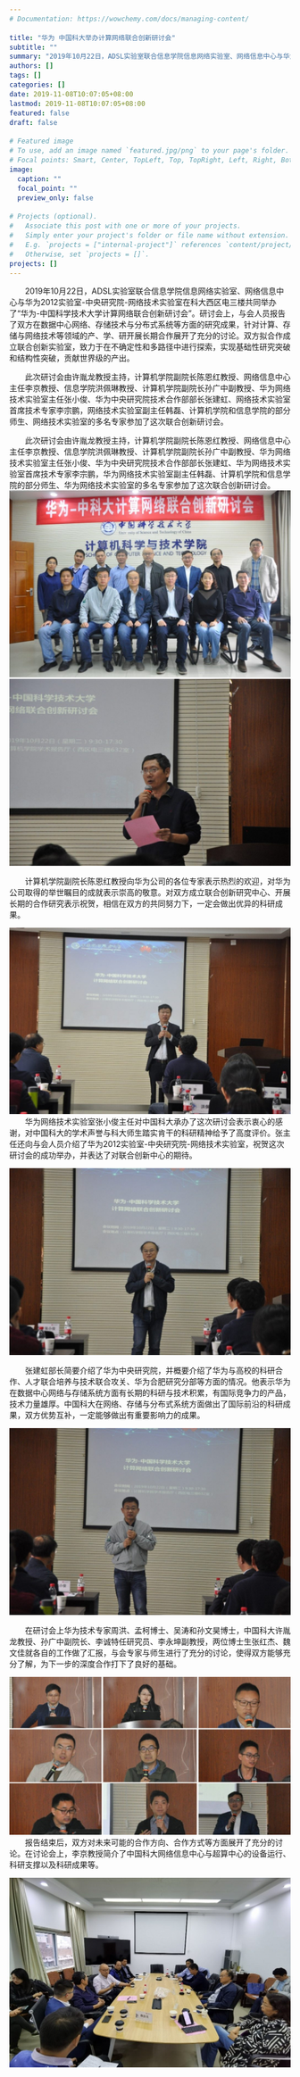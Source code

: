 ```yaml
---
# Documentation: https://wowchemy.com/docs/managing-content/

title: "华为 中国科大举办计算网络联合创新研讨会"
subtitle: ""
summary: "2019年10月22日，ADSL实验室联合信息学院信息网络实验室、网络信息中心与华为2012实验室-中央研究院-网络技术实验室在科大西区电三楼共同举办了“华为-中国科学技术大学计算网络联合创新研讨会”。"
authors: []
tags: []
categories: []
date: 2019-11-08T10:07:05+08:00
lastmod: 2019-11-08T10:07:05+08:00
featured: false
draft: false

# Featured image
# To use, add an image named `featured.jpg/png` to your page's folder.
# Focal points: Smart, Center, TopLeft, Top, TopRight, Left, Right, BottomLeft, Bottom, BottomRight.
image:
  caption: ""
  focal_point: ""
  preview_only: false

# Projects (optional).
#   Associate this post with one or more of your projects.
#   Simply enter your project's folder or file name without extension.
#   E.g. `projects = ["internal-project"]` references `content/project/deep-learning/index.md`.
#   Otherwise, set `projects = []`.
projects: []
---
```

&ensp;&ensp;&ensp;&ensp;2019年10月22日，ADSL实验室联合信息学院信息网络实验室、网络信息中心与华为2012实验室-中央研究院-网络技术实验室在科大西区电三楼共同举办了“华为-中国科学技术大学计算网络联合创新研讨会”。研讨会上，与会人员报告了双方在数据中心网络、存储技术与分布式系统等方面的研究成果，针对计算、存储与网络技术等领域的产、学、研开展长期合作展开了充分的讨论。双方拟合作成立联合创新实验室，致力于在不确定性和多路径中进行探索，实现基础性研究突破和结构性突破，贡献世界级的产出。

&ensp;&ensp;&ensp;&ensp;此次研讨会由许胤龙教授主持，计算机学院副院长陈恩红教授、网络信息中心主任李京教授、信息学院洪佩琳教授、计算机学院副院长孙广中副教授、华为网络技术实验室主任张小俊、华为中央研究院技术合作部部长张建虹、网络技术实验室首席技术专家李宗鹏，网络技术实验室副主任韩磊、计算机学院和信息学院的部分师生、网络技术实验室的多名专家参加了这次联合创新研讨会。

&ensp;&ensp;&ensp;&ensp;此次研讨会由许胤龙教授主持，计算机学院副院长陈恩红教授、网络信息中心主任李京教授、信息学院洪佩琳教授、计算机学院副院长孙广中副教授、华为网络技术实验室主任张小俊、华为中央研究院技术合作部部长张建虹、华为网络技术实验室首席技术专家李宗鹏，华为网络技术实验室副主任韩磊、计算机学院和信息学院的部分师生、华为网络技术实验室的多名专家参加了这次联合创新研讨会。
![与会专家合影](与会专家合影-1024x680.jpg)
![许胤龙教授主持研讨会](许胤龙教授主持研讨会-1024x680.jpg)

&ensp;&ensp;&ensp;&ensp;计算机学院副院长陈恩红教授向华为公司的各位专家表示热烈的欢迎，对华为公司取得的举世瞩目的成就表示崇高的敬意。对双方成立联合创新研究中心、开展长期的合作研究表示祝贺，相信在双方的共同努力下，一定会做出优异的科研成果。

![陈恩红副院长致辞](陈恩红副院长致辞-1024x680.jpg)
&ensp;&ensp;&ensp;&ensp;华为网络技术实验室张小俊主任对中国科大承办了这次研讨会表示衷心的感谢，对中国科大的学术声誉与科大师生踏实肯干的科研精神给予了高度评价。张主任还向与会人员介绍了华为2012实验室-中央研究院-网络技术实验室，祝贺这次研讨会的成功举办，并表达了对联合创新中心的期待。

![张小俊主任致辞](张小俊主任致辞-1024x680.jpg)

&ensp;&ensp;&ensp;&ensp;张建虹部长简要介绍了华为中央研究院，并概要介绍了华为与高校的科研合作、人才联合培养与技术联合攻关、华为合肥研究分部等方面的情况。他表示华为在数据中心网络与存储系统方面有长期的科研与技术积累，有国际竞争力的产品，技术力量雄厚。中国科大在网络、存储与分布式系统方面做出了国际前沿的科研成果，双方优势互补，一定能够做出有重要影响力的成果。

![张建虹部长致辞](张建虹部长致辞-1024x680.jpg)

&ensp;&ensp;&ensp;&ensp;在研讨会上华为技术专家周洪、孟柯博士、吴涛和孙文昊博士，中国科大许胤龙教授、孙广中副院长、李诚特任研究员、李永坤副教授，两位博士生张红杰、魏文佳就各自的工作做了汇报，与会专家与师生进行了充分的讨论，使得双方能够充分了解，为下一步的深度合作打下了良好的基础。

![报告人](报告人-1024x576.jpg)
&ensp;&ensp;&ensp;&ensp;报告结束后，双方对未来可能的合作方向、合作方式等方面展开了充分的讨论。在讨论会上，李京教授简介了中国科大网络信息中心与超算中心的设备运行、科研支撑以及科研成果等。

![研讨会现场2](研讨会现场2-1024x691.jpg)